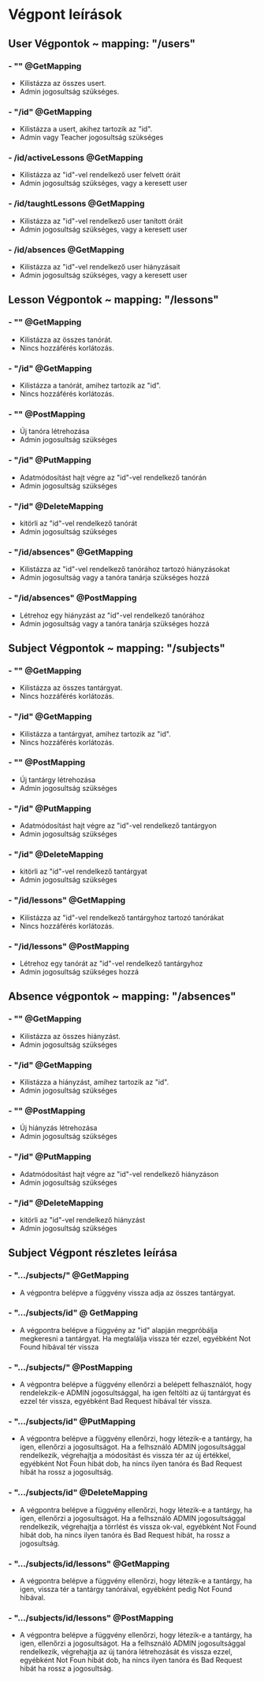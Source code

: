 # Végpont leírások

## User Végpontok ~ mapping: "/users"

### - "" @GetMapping
  - Kilistázza az összes usert.
  - Admin jogosultság szükséges.
### - "/id" @GetMapping
  - Kilistázza a usert, akihez tartozik az "id".
  - Admin vagy Teacher jogosultság szükséges
### - /id/activeLessons @GetMapping
  - Kilistázza az "id"-vel rendelkező user felvett óráit
  - Admin jogosultság szükséges, vagy a keresett user
### - /id/taughtLessons @GetMapping
  - Kilistázza az "id"-vel rendelkező user tanított óráit
  - Admin jogosultság szükséges, vagy a keresett user
### - /id/absences @GetMapping
  - Kilistázza az "id"-vel rendelkező user hiányzásait
  - Admin jogosultság szükséges, vagy a keresett user

## Lesson Végpontok ~ mapping: "/lessons"

### - "" @GetMapping
  - Kilistázza az összes tanórát.
  - Nincs hozzáférés korlátozás.
### - "/id" @GetMapping
  - Kilistázza a tanórát, amihez tartozik az "id".
  - Nincs hozzáférés korlátozás.
### - "" @PostMapping
  - Új tanóra létrehozása
  - Admin jogosultság szükséges
### - "/id" @PutMapping
  - Adatmódosítást hajt végre az "id"-vel rendelkező tanórán
  - Admin jogosultság szükséges
### - "/id" @DeleteMapping
  - kitörli az "id"-vel rendelkező tanórát
  - Admin jogosultság szükséges
### - "/id/absences" @GetMapping
  - Kilistázza az "id"-vel rendelkező tanórához tartozó hiányzásokat
  - Admin jogosultság vagy a tanóra tanárja szükséges hozzá
### - "/id/absences" @PostMapping
  - Létrehoz egy hiányzást az "id"-vel rendelkező tanórához
  - Admin jogosultság vagy a tanóra tanárja szükséges hozzá
  
## Subject Végpontok ~ mapping: "/subjects"

### - "" @GetMapping
  - Kilistázza az összes tantárgyat.
  - Nincs hozzáférés korlátozás.
### - "/id" @GetMapping
  - Kilistázza a tantárgyat, amihez tartozik az "id".
  - Nincs hozzáférés korlátozás.
### - "" @PostMapping
  - Új tantárgy létrehozása
  - Admin jogosultság szükséges
### - "/id" @PutMapping
  - Adatmódosítást hajt végre az "id"-vel rendelkező tantárgyon
  - Admin jogosultság szükséges
### - "/id" @DeleteMapping
  - kitörli az "id"-vel rendelkező tantárgyat
  - Admin jogosultság szükséges
### - "/id/lessons" @GetMapping
  - Kilistázza az "id"-vel rendelkező tantárgyhoz tartozó tanórákat
  - Nincs hozzáférés korlátozás.
### - "/id/lessons" @PostMapping
  - Létrehoz egy tanórát az "id"-vel rendelkező tantárgyhoz
  - Admin jogosultság szükséges hozzá
  
## Absence végpontok ~ mapping: "/absences"

### - "" @GetMapping
  - Kilistázza az összes hiányzást.
  - Admin jogosultság szükséges
### - "/id" @GetMapping
  - Kilistázza a hiányzást, amihez tartozik az "id".
  -  Admin jogosultság szükséges
### - "" @PostMapping
  - Új hiányzás létrehozása
  - Admin jogosultság szükséges
### - "/id" @PutMapping
  - Adatmódosítást hajt végre az "id"-vel rendelkező hiányzáson
  - Admin jogosultság szükséges
### - "/id" @DeleteMapping
  - kitörli az "id"-vel rendelkező hiányzást
  - Admin jogosultság szükséges
  
 ## Subject Végpont részletes leírása
### - ".../subjects/" @GetMapping
  - A végpontra belépve a függvény vissza adja az összes tantárgyat.
### - ".../subjects/id" @ GetMapping
  - A végpontra belépve a függvény az "id" alapján megpróbálja megkeresni a tantárgyat. Ha megtalálja vissza tér ezzel, egyébként Not Found hibával tér vissza
### - ".../subjects/" @PostMapping
  - A végpontra belépve a függvény ellenőrzi a belépett felhasználót, hogy rendelekzik-e ADMIN jogosultsággal, ha igen feltölti az új tantárgyat és ezzel tér vissza, egyébként Bad Request hibával tér vissza.
### - ".../subjects/id" @PutMapping
  - A végpontra belépve a függvény ellenőrzi, hogy létezik-e a tantárgy, ha igen, ellenőrzi a jogosultságot. Ha a felhsználó ADMIN jogosultsággal rendelkezik, végrehajtja a módosítást és vissza tér az új értékkel, egyébként Not Foun hibát dob, ha nincs ilyen tanóra és Bad Request hibát ha rossz a jogosultság.
### - ".../subjects/id" @DeleteMapping
  - A végpontra belépve a függvény ellenőrzi, hogy létezik-e a tantárgy, ha igen, ellenőrzi a jogosultságot. Ha a felhsználó ADMIN jogosultsággal rendelkezik, végrehajtja a törrlést és vissza ok-val, egyébként Not Found hibát dob, ha nincs ilyen tanóra és Bad Request hibát, ha rossz a jogosultság.
### - ".../subjects/id/lessons" @GetMapping
  - A végpontra belépve a függvény ellenőrzi, hogy létezik-e a tantárgy, ha igen, vissza tér a tantárgy tanóráival, egyébként pedig Not Found hibával.
### - ".../subjects/id/lessons" @PostMapping
  -  A végpontra belépve a függvény ellenőrzi, hogy létezik-e a tantárgy, ha igen, ellenőrzi a jogosultságot. Ha a felhsználó ADMIN jogosultsággal rendelkezik, végrehajtja az új tanóra létrehozását és vissza ezzel, egyébként Not Foun hibát dob, ha nincs ilyen tanóra és Bad Request hibát ha rossz a jogosultság.
